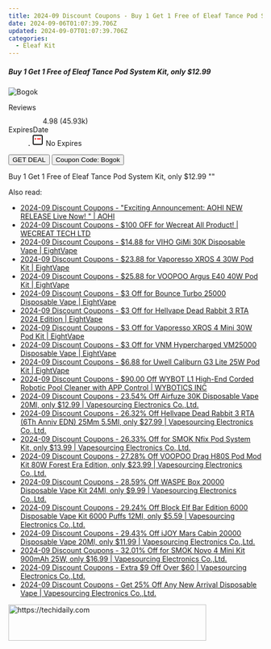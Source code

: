 ```yaml
---
title: 2024-09 Discount Coupons - Buy 1 Get 1 Free of Eleaf Tance Pod System Kit, only $12.99 | Bellavapor
date: 2024-09-06T01:07:39.706Z
updated: 2024-09-07T01:07:39.706Z
categories:
  - Eleaf Kit
---
```



<div class="max-w-4xl mx-auto grid grid-cols-1 lg:max-w-5xl lg:gap-x-20 lg:grid-cols-2">
  <div class="relative p-3 col-start-1 row-start-1 flex flex-col-reverse rounded-lg bg-gradient-to-t from-black/75 via-black/0 sm:bg-none sm:row-start-2 sm:p-0 lg:row-start-1">
    <h5 class="mt-1 text-lg font-semibold text-white sm:text-slate-900 md:text-2xl dark:sm:text-white">Buy 1 Get 1 Free of Eleaf Tance Pod System Kit, only $12.99</h5>
  </div>
  
  <div class="col-start-1 col-end-3 row-start-1 grid gap-4 sm:mb-6 sm:grid-cols-4 lg:col-start-2 lg:row-span-6 lg:row-end-6 lg:mb-0 lg:gap-6">
      <img src="&quot;&quot;" onClick="javascript:window.open(decodeURIComponent('%22https%3A%2F%2Fwww.shareasale.com%2Fu.cfm%3Fd%3D1093761%26m%3D122475%26u%3D4338022%22'), '_blank');void(0);" alt="Bogok" class="h-60 w-full rounded-lg object-cover sm:col-span-2 sm:h-52 lg:col-span-full" loading="lazy" />
    
  </div>
  <dl class="row-start-2 mt-4 flex items-center text-xs font-medium sm:row-start-3 sm:mt-1 md:mt-2.5 lg:row-start-2">
    <dt class="sr-only">Reviews</dt>
    <dd class="flex items-center text-indigo-600 dark:text-indigo-400">
      <svg width="24" height="24" fill="none" aria-hidden="true" class="mr-1 stroke-current dark:stroke-indigo-500">
        <path d="m12 5 2 5h5l-4 4 2.103 5L12 16l-5.103 3L9 14l-4-4h5l2-5Z" stroke-width="2" stroke-linecap="round" stroke-linejoin="round" />
      </svg>
      <span>4.98 <span class="font-normal text-slate-400">(45.93k)</span></span>
    </dd>
    <dt class="sr-only">ExpiresDate</dt>
    <dd class="flex items-center">
      <svg width="2" height="2" aria-hidden="true" fill="currentColor" class="mx-3 text-slate-300">
        <circle cx="1" cy="1" r="1" />
      </svg>
      <svg width="24" height="24" viewBox="0 0 24 24" fill="none" stroke="currentColor" stroke-width="2">
        <rect x="3" y="3" width="18" height="18" rx="2" fill="#fff" />
        <path d="M6 10L18 10" stroke="red" stroke-width="2" fill="none" />
        <path d="M10 6L10 18" stroke="#fff" stroke-width="2" fill="none" />
      </svg>
      No Expires    </dd>
  </dl>
  <div class="col-start-1 row-start-3 mt-4 self-center sm:col-start-2 sm:row-span-2 sm:row-start-2 sm:mt-0 lg:col-start-1 lg:row-start-3 lg:row-end-4 lg:mt-6">
    <button type="button" onClick="javascript:window.open(decodeURIComponent('%22https%3A%2F%2Fwww.shareasale.com%2Fu.cfm%3Fd%3D1093761%26m%3D122475%26u%3D4338022%22'), '_blank');void(0);" class="rounded-lg bg-red-600 px-3 py-2 text-sm font-medium leading-6 text-white">GET DEAL</button>
    <button type="button" onClick="javascript:window.open(decodeURIComponent('%22https%3A%2F%2Fwww.shareasale.com%2Fu.cfm%3Fd%3D1093761%26m%3D122475%26u%3D4338022%22'), '_blank');void(0);" class="border-dashed border-2 border-indigo-600 bg-green-100 text-sm leading-6 font-medium py-2 px-3 rounded-lg">Coupon Code: Bogok</button>
  </div>
  <p class="col-start-1 mt-4 text-sm leading-6 sm:col-span-2 lg:col-span-1 lg:row-start-4 lg:mt-6 dark:text-slate-400">
    Buy 1 Get 1 Free of Eleaf Tance Pod System Kit, only $12.99 
""  </p>
</div>
<span class="atpl-alsoreadstyle">Also read:</span>
<div><ul>
<li><a href="https://coupons.techidaily.com/coupon-1216365-share-127380-sale/"><u>2024-09 Discount Coupons - "Exciting Announcement: AOHI NEW RELEASE Live Now! " | AOHI</u></a></li>
<li><a href="https://coupons.techidaily.com/coupon-1225894-share-142145-sale/"><u>2024-09 Discount Coupons - $100 OFF for Wecreat All Product! | WECREAT TECH LTD</u></a></li>
<li><a href="https://coupons.techidaily.com/coupon-1225671-share-59344-sale/"><u>2024-09 Discount Coupons - $14.88 for VIHO GiMi 30K Disposable Vape | EightVape</u></a></li>
<li><a href="https://coupons.techidaily.com/coupon-1201859-share-59344-sale/"><u>2024-09 Discount Coupons - $23.88 for Vaporesso XROS 4 30W Pod Kit | EightVape</u></a></li>
<li><a href="https://coupons.techidaily.com/coupon-1201861-share-59344-sale/"><u>2024-09 Discount Coupons - $25.88 for VOOPOO Argus E40 40W Pod Kit | EightVape</u></a></li>
<li><a href="https://coupons.techidaily.com/coupon-1201844-share-59344-sale/"><u>2024-09 Discount Coupons - $3 Off for Bounce Turbo 25000 Disposable Vape | EightVape</u></a></li>
<li><a href="https://coupons.techidaily.com/coupon-1201854-share-59344-sale/"><u>2024-09 Discount Coupons - $3 Off for Hellvape Dead Rabbit 3 RTA 2024 Edition | EightVape</u></a></li>
<li><a href="https://coupons.techidaily.com/coupon-1201857-share-59344-sale/"><u>2024-09 Discount Coupons - $3 Off for Vaporesso XROS 4 Mini 30W Pod Kit | EightVape</u></a></li>
<li><a href="https://coupons.techidaily.com/coupon-1201852-share-59344-sale/"><u>2024-09 Discount Coupons - $3 Off for VNM Hypercharged VM25000 Disposable Vape | EightVape</u></a></li>
<li><a href="https://coupons.techidaily.com/coupon-1201860-share-59344-sale/"><u>2024-09 Discount Coupons - $6.88 for Uwell Caliburn G3 Lite 25W Pod Kit | EightVape</u></a></li>
<li><a href="https://coupons.techidaily.com/coupon-1104238-share-153311-sale/"><u>2024-09 Discount Coupons - $90.00 Off WYBOT L1 High-End Corded Robotic Pool Cleaner with APP Control | WYBOTICS INC</u></a></li>
<li><a href="https://coupons.techidaily.com/coupon-1202207-share-90958-sale/"><u>2024-09 Discount Coupons - 23.54% Off Airfuze 30K Disposable Vape 20Ml, only $12.99 | Vapesourcing Electronics Co.,Ltd.</u></a></li>
<li><a href="https://coupons.techidaily.com/coupon-1225699-share-90958-sale/"><u>2024-09 Discount Coupons - 26.32% Off Hellvape Dead Rabbit 3 RTA (6Th Anniv EDN) 25Mm 5.5Ml, only $27.99 | Vapesourcing Electronics Co.,Ltd.</u></a></li>
<li><a href="https://coupons.techidaily.com/coupon-698923-share-90958-sale/"><u>2024-09 Discount Coupons - 26.33% Off for SMOK Nfix Pod System Kit, only $13.99 | Vapesourcing Electronics Co.,Ltd.</u></a></li>
<li><a href="https://coupons.techidaily.com/coupon-1051293-share-90958-sale/"><u>2024-09 Discount Coupons - 27.28% Off VOOPOO Drag H80S Pod Mod Kit 80W Forest Era Edition, only $23.99 | Vapesourcing Electronics Co.,Ltd.</u></a></li>
<li><a href="https://coupons.techidaily.com/coupon-1202211-share-90958-sale/"><u>2024-09 Discount Coupons - 28.59% Off WASPE Box 20000 Disposable Vape Kit 24Ml, only $9.99 | Vapesourcing Electronics Co.,Ltd.</u></a></li>
<li><a href="https://coupons.techidaily.com/coupon-1036476-share-90958-sale/"><u>2024-09 Discount Coupons - 29.24% Off Block Elf Bar Edition 6000 Disposable Vape Kit 6000 Puffs 12Ml, only $5.59 | Vapesourcing Electronics Co.,Ltd.</u></a></li>
<li><a href="https://coupons.techidaily.com/coupon-1112217-share-90958-sale/"><u>2024-09 Discount Coupons - 29.43% Off iJOY Mars Cabin 20000 Disposable Vape 20Ml, only $11.99 | Vapesourcing Electronics Co.,Ltd.</u></a></li>
<li><a href="https://coupons.techidaily.com/coupon-877104-share-90958-sale/"><u>2024-09 Discount Coupons - 32.01% Off for SMOK Novo 4 Mini Kit 900mAh 25W, only $16.99 | Vapesourcing Electronics Co.,Ltd.</u></a></li>
<li><a href="https://coupons.techidaily.com/coupon-1201862-share-90958-sale/"><u>2024-09 Discount Coupons - Extra $9 Off Over $60 | Vapesourcing Electronics Co.,Ltd.</u></a></li>
<li><a href="https://coupons.techidaily.com/coupon-1225703-share-90958-sale/"><u>2024-09 Discount Coupons - Get 25% Off Any New Arrival Disposable Vape | Vapesourcing Electronics Co.,Ltd.</u></a></li>
</ul></div>

<ins class="adsbygoogle"
      style="display:block"
      data-ad-client="ca-pub-7571918770474297"
      data-ad-slot="8358498916"
      data-ad-format="auto"
      data-full-width-responsive="true"></ins>
<!-- affiliate ads begin -->
<a href="https://aligracehair.sjv.io/c/5597632/2135417/19272" target="_top" id="2135417">
  <img src="//a.impactradius-go.com/display-ad/19272-2135417" border="0" alt="https://techidaily.com" width="392" height="72"/>
</a>
<img height="0" width="0" src="https://aligracehair.sjv.io/i/5597632/2135417/19272" style="position:absolute;visibility:hidden;" border="0" />
<!-- affiliate ads end -->